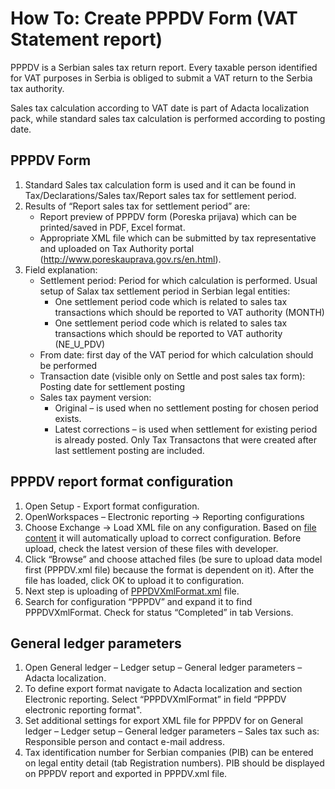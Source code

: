 # How To: Create PPPDV Form (VAT Statement report)

PPPDV is a Serbian sales tax return report. Every taxable person identified for VAT purposes in Serbia is obliged to submit a VAT return to the Serbia tax authority. 

Sales tax calculation according to VAT date is part of Adacta localization pack, while standard sales tax calculation is performed according to posting date. 
 
## PPPDV Form

1. Standard Sales tax calculation form is used and it can be found in Tax/Declarations/Sales tax/Report sales tax for settlement period.
2. Results of “Report sales tax for settlement period” are:
   - Report preview of PPPDV form (Poreska prijava) which can be printed/saved in PDF, Excel format.
   - Appropriate XML file which can be submitted by tax representative and uploaded on Tax Authority portal (http://www.poreskauprava.gov.rs/en.html).
3. Field explanation:
   - Settlement period: Period for which calculation is performed. Usual setup of Salax tax settlement period in Serbian legal entities:
      - One settlement period code which is related to sales tax transactions which should be reported to VAT authority (MONTH)
      - One settlement period code which is related to sales tax transactions which should be reported to VAT authority (NE_U_PDV)
   - From date: first day of the VAT period for which calculation should be performed 
   - Transaction date (visible only on Settle and post sales tax form): Posting date for settlement posting 
   - Sales tax payment version:
      - Original – is used when no settlement posting for chosen period exists.
      - Latest corrections – is used when settlement for existing period is already posted. Only Tax Transactons that were created after last settlement posting are included.

## PPPDV report format configuration

1. Open Setup - Export format configuration. 
2. OpenWorkspaces – Electronic reporting -> Reporting configurations
3. Choose Exchange -> Load XML file on any configuration. Based on [file content](PPPDV.xml) it will automatically upload to correct configuration. Before upload, check the latest version of these files with developer. 
4. Click “Browse” and choose attached files (be sure to upload data model first (PPPDV.xml file) because the format is dependent on it). After the file has loaded, click OK to upload it to configuration.
5. Next step is uploading of [PPPDVXmlFormat.xml](PPPDVXmlFormat.xml) file. 
6. Search for configuration “PPPDV” and expand it to find PPPDVXmlFormat. Check for status “Completed” in tab Versions.
 
##	General ledger parameters

1. Open General ledger – Ledger setup – General ledger parameters – Adacta localization.
2. To define export format navigate to Adacta localization and section Electronic reporting. Select “PPPDVXmlFormat” in field “PPPDV electronic reporting format".
3. Set additional settings for export XML file for PPPDV for on General ledger – Ledger setup – General ledger parameters – Sales tax such as: Responsible person and contact e-mail address.
4. Tax identification number for Serbian companies (PIB) can be entered on legal entity detail (tab Registration numbers). PIB should be displayed on PPPDV report and exported in PPPDV.xml file.
 

